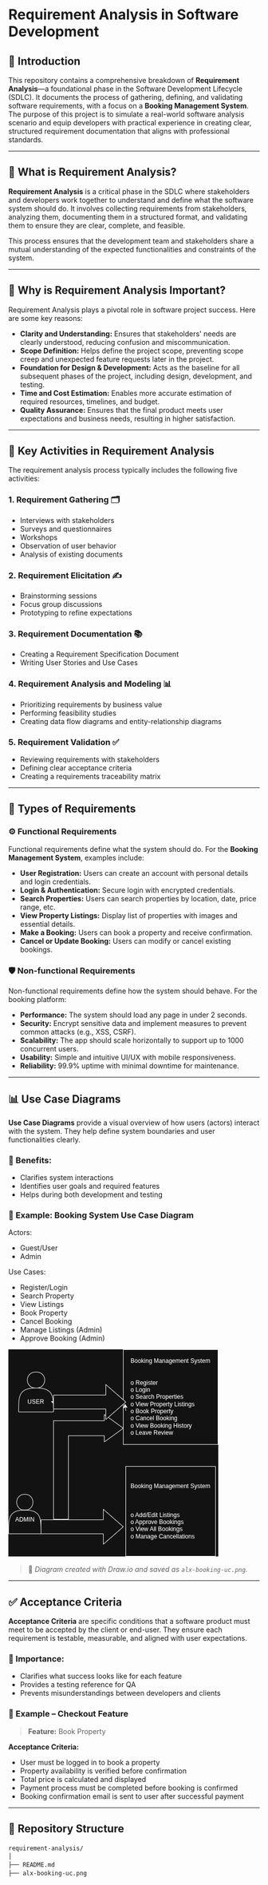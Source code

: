 # Requirement Analysis in Software Development

## 📌 Introduction

This repository contains a comprehensive breakdown of **Requirement Analysis**—a foundational phase in the Software Development Lifecycle (SDLC). It documents the process of gathering, defining, and validating software requirements, with a focus on a **Booking Management System**. The purpose of this project is to simulate a real-world software analysis scenario and equip developers with practical experience in creating clear, structured requirement documentation that aligns with professional standards.

---

## 🧠 What is Requirement Analysis?

**Requirement Analysis** is a critical phase in the SDLC where stakeholders and developers work together to understand and define what the software system should do. It involves collecting requirements from stakeholders, analyzing them, documenting them in a structured format, and validating them to ensure they are clear, complete, and feasible.

This process ensures that the development team and stakeholders share a mutual understanding of the expected functionalities and constraints of the system.

---

## 🚀 Why is Requirement Analysis Important?

Requirement Analysis plays a pivotal role in software project success. Here are some key reasons:

- **Clarity and Understanding:** Ensures that stakeholders' needs are clearly understood, reducing confusion and miscommunication.
- **Scope Definition:** Helps define the project scope, preventing scope creep and unexpected feature requests later in the project.
- **Foundation for Design & Development:** Acts as the baseline for all subsequent phases of the project, including design, development, and testing.
- **Time and Cost Estimation:** Enables more accurate estimation of required resources, timelines, and budget.
- **Quality Assurance:** Ensures that the final product meets user expectations and business needs, resulting in higher satisfaction.

---

## 🧰 Key Activities in Requirement Analysis

The requirement analysis process typically includes the following five activities:

### 1. **Requirement Gathering** 🗂️
- Interviews with stakeholders
- Surveys and questionnaires
- Workshops
- Observation of user behavior
- Analysis of existing documents

### 2. **Requirement Elicitation** ✍️
- Brainstorming sessions
- Focus group discussions
- Prototyping to refine expectations

### 3. **Requirement Documentation** 📚
- Creating a Requirement Specification Document
- Writing User Stories and Use Cases

### 4. **Requirement Analysis and Modeling** 📊
- Prioritizing requirements by business value
- Performing feasibility studies
- Creating data flow diagrams and entity-relationship diagrams

### 5. **Requirement Validation** ✅
- Reviewing requirements with stakeholders
- Defining clear acceptance criteria
- Creating a requirements traceability matrix

---

## 🧱 Types of Requirements

### ⚙️ Functional Requirements

Functional requirements define what the system should do. For the **Booking Management System**, examples include:

- **User Registration:** Users can create an account with personal details and login credentials.
- **Login & Authentication:** Secure login with encrypted credentials.
- **Search Properties:** Users can search properties by location, date, price range, etc.
- **View Property Listings:** Display list of properties with images and essential details.
- **Make a Booking:** Users can book a property and receive confirmation.
- **Cancel or Update Booking:** Users can modify or cancel existing bookings.

### 🛡️ Non-functional Requirements

Non-functional requirements define how the system should behave. For the booking platform:

- **Performance:** The system should load any page in under 2 seconds.
- **Security:** Encrypt sensitive data and implement measures to prevent common attacks (e.g., XSS, CSRF).
- **Scalability:** The app should scale horizontally to support up to 1000 concurrent users.
- **Usability:** Simple and intuitive UI/UX with mobile responsiveness.
- **Reliability:** 99.9% uptime with minimal downtime for maintenance.

---

## 📊 Use Case Diagrams

**Use Case Diagrams** provide a visual overview of how users (actors) interact with the system. They help define system boundaries and user functionalities clearly.

### 🎯 Benefits:
- Clarifies system interactions
- Identifies user goals and required features
- Helps during both development and testing

### 🧾 Example: Booking System Use Case Diagram

Actors:
- Guest/User
- Admin

Use Cases:
- Register/Login
- Search Property
- View Listings
- Book Property
- Cancel Booking
- Manage Listings (Admin)
- Approve Booking (Admin)

![Booking System Use Case Diagram](./alx-booking-uc.png)

> 📎 *Diagram created with Draw.io and saved as `alx-booking-uc.png`.*

---

## ✅ Acceptance Criteria

**Acceptance Criteria** are specific conditions that a software product must meet to be accepted by the client or end-user. They ensure each requirement is testable, measurable, and aligned with user expectations.

### 🧾 Importance:
- Clarifies what success looks like for each feature
- Provides a testing reference for QA
- Prevents misunderstandings between developers and clients

### 🧪 Example – Checkout Feature

> **Feature:** Book Property

**Acceptance Criteria:**
- User must be logged in to book a property
- Property availability is verified before confirmation
- Total price is calculated and displayed
- Payment process must be completed before booking is confirmed
- Booking confirmation email is sent to user after successful payment

---

## 📁 Repository Structure

```bash
requirement-analysis/
│
├── README.md
├── alx-booking-uc.png
